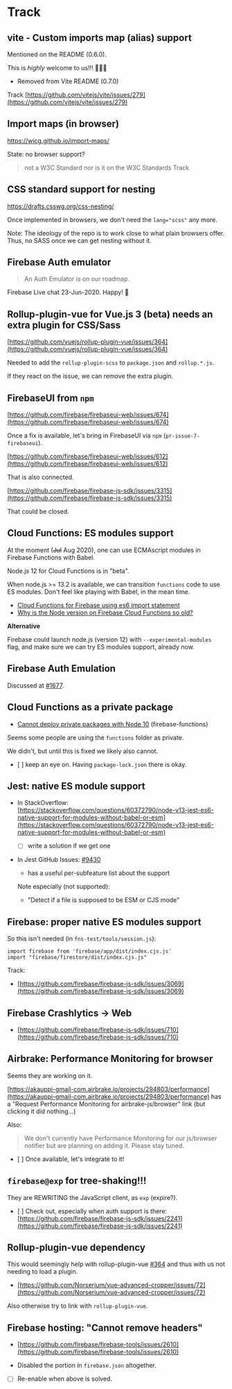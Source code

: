 # Track

## vite - Custom imports map (alias) support

Mentioned on the README (0.6.0). 

This is *highly* welcome to us!!! 🎉🎊🍬

- Removed from Vite README (0.7.0)

Track [https://github.com/vitejs/vite/issues/279](https://github.com/vitejs/vite/issues/279)


## Import maps (in browser)

https://wicg.github.io/import-maps/

State: no browser support?

>not a W3C Standard nor is it on the W3C Standards Track


## CSS standard support for nesting

https://drafts.csswg.org/css-nesting/

Once implemented in browsers, we don't need the `lang="scss"` any more.

Note: The ideology of the repo is to work close to what plain browsers offer. Thus, no SASS once we can get nesting without it.


## Firebase Auth emulator

>An Auth Emulator is on our roadmap.

Firebase Live chat 23-Jun-2020.  Happy!  🦋


## Rollup-plugin-vue for Vue.js 3 (beta) needs an extra plugin for CSS/Sass

[https://github.com/vuejs/rollup-plugin-vue/issues/364](https://github.com/vuejs/rollup-plugin-vue/issues/364)

Needed to add the `rollup-plugin-scss` to `package.json` and `rollup.*.js`.

If they react on the issue, we can remove the extra plugin.


## FirebaseUI from `npm`

[https://github.com/firebase/firebaseui-web/issues/674](https://github.com/firebase/firebaseui-web/issues/674)

Once a fix is available, let's bring in FirebaseUI via `npm` (`pr-issue-7-firebaseui`).

[https://github.com/firebase/firebaseui-web/issues/612](https://github.com/firebase/firebaseui-web/issues/612)

That is also connected.

[https://github.com/firebase/firebase-js-sdk/issues/3315](https://github.com/firebase/firebase-js-sdk/issues/3315)

That could be closed.


## Cloud Functions: ES modules support

At the moment (<strike>Jul</strike> Aug 2020), one can use ECMAscript modules in Firebase Functions with Babel.

Node.js 12 for Cloud Functions is in "beta".

When node.js >= 13.2 is available, we can transition `functions` code to use ES modules. Don't feel like playing with Babel, in the mean time.

- [Cloud Functions for Firebase using es6 import statement](https://stackoverflow.com/questions/42739539/cloud-functions-for-firebase-using-es6-import-statement)
- [Why is the Node version on Firebase Cloud Functions so old?](https://stackoverflow.com/questions/49451039/why-is-the-node-version-on-firebase-cloud-functions-so-old)

**Alternative**

Firebase could launch node.js (version 12) with `--experimental-modules` flag, and make sure we can try ES modules support, already now.


## Firebase Auth Emulation

Discussed at [#1677](https://github.com/firebase/firebase-tools/issues/1677).


## Cloud Functions as a private package

- [Cannot deploy private packages with Node 10](https://github.com/firebase/firebase-functions/issues/607) (firebase-functions)
  
Seems some people are using the `functions` folder as private.

We didn't, but until this is fixed we likely also cannot.

- [ ] keep an eye on. Having `package-lock.json` there is okay.


## Jest: native ES module support

- In StackOverflow: [https://stackoverflow.com/questions/60372790/node-v13-jest-es6-native-support-for-modules-without-babel-or-esm](https://stackoverflow.com/questions/60372790/node-v13-jest-es6-native-support-for-modules-without-babel-or-esm)

  - [ ] write a solution if we get one

- In Jest GitHub Issues: [#9430](https://github.com/facebook/jest/issues/9430)
  - has a useful per-subfeature list about the support

   Note especially (not supported): 
   
   - "Detect if a file is supposed to be ESM or CJS mode"
   

## Firebase: proper native ES modules support

So this isn't needed (in `fns-test/tools/session.js`):

```
import firebase from 'firebase/app/dist/index.cjs.js'
import "firebase/firestore/dist/index.cjs.js"
```

Track:

- [https://github.com/firebase/firebase-js-sdk/issues/3069](https://github.com/firebase/firebase-js-sdk/issues/3069)


## Firebase Crashlytics -> Web

- [https://github.com/firebase/firebase-js-sdk/issues/710](https://github.com/firebase/firebase-js-sdk/issues/710)


## Airbrake: Performance Monitoring for browser

Seems they are working on it. 

[https://akauppi-gmail-com.airbrake.io/projects/294803/performance](https://akauppi-gmail-com.airbrake.io/projects/294803/performance) has a "Request Performance Monitoring for airbrake-js/browser" link (but clicking it did nothing...)

Also:

>We don't currently have Performance Monitoring for our js/browser notifier but are planning on adding it. Please stay tuned.

- [ ] Once available, let's integrate to it!

## `firebase@exp` for tree-shaking!!!

They are REWRITING the JavaScript client, as `exp` (expire?). 

- [ ] Check out, especially when auth support is there: [https://github.com/firebase/firebase-js-sdk/issues/2241](https://github.com/firebase/firebase-js-sdk/issues/2241)

## Rollup-plugin-vue dependency

This would seemingly help with rollup-plugin-vue [#364](https://github.com/vuejs/rollup-plugin-vue/issues/364) and thus with us not needing to load a plugin.

- [https://github.com/Norserium/vue-advanced-cropper/issues/72](https://github.com/Norserium/vue-advanced-cropper/issues/72)

Also otherwise try to link with `rollup-plugin-vue`.


## Firebase hosting: "Cannot remove headers"

- [https://github.com/firebase/firebase-tools/issues/2610](https://github.com/firebase/firebase-tools/issues/2610)

- Disabled the portion in `firebase.json` altogether.
- [ ] Re-enable when above is solved.


